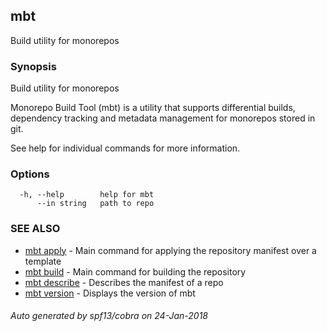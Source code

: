 ## mbt

Build utility for monorepos

### Synopsis


Build utility for monorepos

Monorepo Build Tool (mbt) is a utility that supports differential builds,
dependency tracking and metadata management for monorepos stored in git.

See help for individual commands for more information.

	

### Options

```
  -h, --help        help for mbt
      --in string   path to repo
```

### SEE ALSO
* [mbt apply](mbt_apply.md)	 - Main command for applying the repository manifest over a template
* [mbt build](mbt_build.md)	 - Main command for building the repository
* [mbt describe](mbt_describe.md)	 - Describes the manifest of a repo
* [mbt version](mbt_version.md)	 - Displays the version of mbt

###### Auto generated by spf13/cobra on 24-Jan-2018
